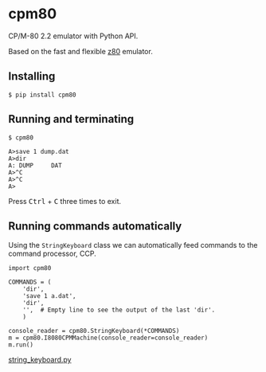 # cpm80
CP/M-80 2.2 emulator with Python API.

Based on the fast and flexible [z80](https://github.com/kosarev/z80) emulator.


## Installing

```shell
$ pip install cpm80
```


## Running and terminating

```
$ cpm80

A>save 1 dump.dat
A>dir
A: DUMP     DAT
A>^C
A>^C
A>
```

Press <kbd>Ctrl</kbd> + <kbd>C</kbd> three times to exit.


## Running commands automatically

Using the `StringKeyboard` class we can automatically feed
commands to the command processor, CCP.

```python3
import cpm80

COMMANDS = (
    'dir',
    'save 1 a.dat',
    'dir',
    '',  # Empty line to see the output of the last 'dir'.
    )

console_reader = cpm80.StringKeyboard(*COMMANDS)
m = cpm80.I8080CPMMachine(console_reader=console_reader)
m.run()
```
[string_keyboard.py](https://github.com/kosarev/cpm80/blob/master/examples/string_keyboard.py)
